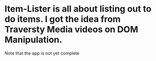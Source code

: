 # Item-Lister is all about listing out to do items. I got the idea from Traversty Media videos on DOM Manipulation. 
Note that the app is not yet complete
